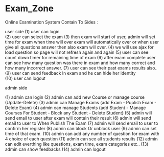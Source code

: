 # Exam_Zone
Online Examination System Contain To Sides :

user side
(1) user can login <br>
(2) user can select the exam
(3) then exam will start of user, admin will set time for exam when time will over exam will automatically over or when user give all questions answer then also exam will over.
(4) we will use ajax for load question so page will not refresh again and again
(5) user can see count down timer for remaining time of exam
(6) after exam complete user can see how many question was there in exam and how many correct and how many incorrect answer.
(7) user can see their past exams results also..
(9) user can send feedback In exam and he can hide her Identity   
(10) user can logout


admin side

(1) admin can login
(2) admin can add new Course or manage course (Update-Delete)
(3) admin can Manage Exams (add Exam - Puplish Exam - Delete Exam)
(4) admin can manage Students (add Student - Manage Courses For Student - Block any Student - Delete Student)
(5) admin will send email to user after exam will contain their result 
(6) admin will send email to user to When Publish The Exam
(7) admin will send email to user to confirm her register
(8) admin can block Or unblock user
(9) admin can set time of that exam.
(10) admin can add any number of question for exam with 4 choice of each question
(11) admin can see all students results
(12) admin can edit everthing like questions, exam time, exam categories etc..
(13) admin can show feedbacks
(14) admin can logout
